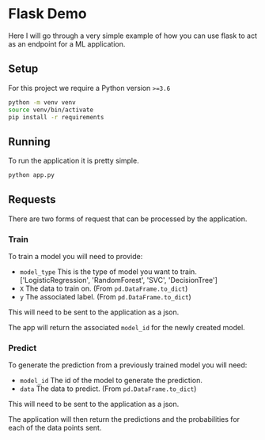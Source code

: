 # Flask Demo
Here I will go through a very simple example of how you can use flask to act as an endpoint for a ML application.

## Setup
For this project we require a Python version `>=3.6`
``` sh
python -m venv venv
source venv/bin/activate
pip install -r requirements
```

## Running
To run the application it is pretty simple.
``` sh
python app.py
```

## Requests
There are two forms of request that can be processed by the application.
### Train
To train a model you will need to provide:
* `model_type`
    This is the type of model you want to train. ['LogisticRegression', 'RandomForest', 'SVC', 'DecisionTree']
* `X`
    The data to train on. (From `pd.DataFrame.to_dict`)
* `y`
    The associated label. (From `pd.DataFrame.to_dict`)

This will need to be sent to the application as a json.

The app will return the associated `model_id` for the newly created model.

### Predict
To generate the prediction from a previously trained model you will need:
* `model_id`
    The id of the model to generate the prediction.
* `data`
    The data to predict. (From `pd.DataFrame.to_dict`)

This will need to be sent to the application as a json.

The application will then return the predictions and the probabilities for each of the data points sent.